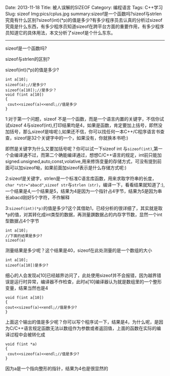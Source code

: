 Date: 2013-11-18
Title: 被人误解的SIZEOF
Category: 编程语言
Tags: C++学习
Slug: sizeof
Img:pics/cplus.jpg
summary:sizeof是一个函数吗?sizeof与strlen究竟有什么区别?sizeof(int)(*p)的值是多少?有多少程序员去认真的分析过sizeof究竟是什么东西，有多少程序员知道sizeof在跨平台方面的重要作用，有多少程序员知道它的具体用法，本文分析了sizeof是个什么东东。

----------

sizeof是一个函数吗?

sizeof与strlen的区别?

sizeof(int)(*p)的值是多少?

	int a[10];
	sizeof(a);//是多少?
	sizeof(a[10]);//是多少？
	void f(int a[10])
	{
     cout<<sizeof(a)<<endl;//值是多少
	}
1:对于第一个问题，sizeof 不是一个函数，而是一个语言内置的关键字，不信你试试sizeof 4与sizeof(int),打印结果均是4，如果是函数，肯定要加上括号，即然没加括号，那么sizeof是啥呢:),如果还不信，你可以找任何一本C++/C程序语言书查查，sizeof是32个关键字中的一个，如果没有，你就换本书吧:)

即然是关键字为什么又要加括号呢？你可以试一下sizeof int 与`sizeof(int)`,第一个会编译通不过，而第二个确能编译通过，想想C/C++语言的规定，int前只能加signed.unsigned,auto,const,volative,用来修饰变量的存储方式，可没有提到前面可以加sizeof呦，如果前面加sizeof表示是什么存储方式呢:)

2:sizeof是关键字，strlen是一个标准C语言库函数，用来求取字符串的长度，`char *str="abacd"`,`sizeof str`与`strlen（str)`，编译一下，看看结果就知道了:),一个结果是4,一个结果是5，结果为4是因为一个指针占4字节，结果为5是因为串长abacd刚好5个字符，不作解释

3:`sizeof(int)(*p)`的值是多少?这个其借助1，已经分析的很详细了，其实就是取*p的值，对其转化成int类型的数据，再测量譔数据占的内存字节数，显然一个int型数据占4个字节

	int a[10];
	//下面的结果是多少?
	sizeof(a)

测量结果是多少呢？这个结果是40，sizeof在此处测量的是一个数组的大小

	int a[10];
	sizeof(a[10])是多少?

细心的人会发现a[10]已经越界访问了，此处使用sizeof并不会报错，因为越界错误是运行时异常，编译器不作检查，此时a[10]编译器认为就是数组里的一个整形变量，结果当然也是4

	void f(int a[10])
	{
	cout<<sizeof(a)<<endl;//值是多少?
	}

上面这个输出的值是多少呢？你可以写个程序试一下，结果是4，为什么呢，是因为C/C++语言规定函数无法以数组作为参数或者返回值，上面的函数在实际的编译过程中会被转化成

	void f(int *a)
	{
	 cout<<sizeof(a)<<endl;//值是多少?
	}

因为a是一个指向整形的指针，结果为4也是很显然的